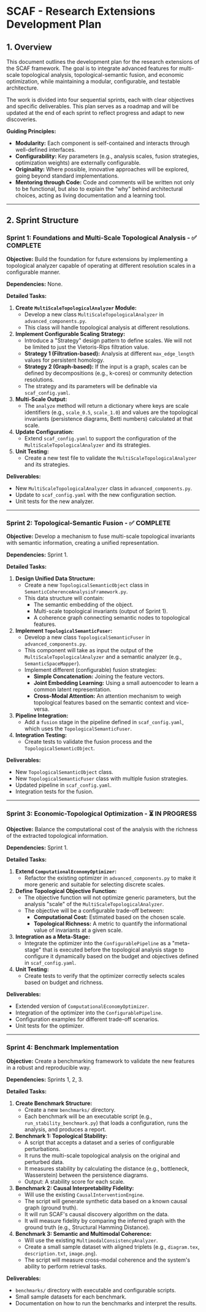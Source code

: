 # SCAF - Research Extensions Development Plan

## 1. Overview

This document outlines the development plan for the research extensions of the SCAF framework. The goal is to integrate advanced features for multi-scale topological analysis, topological-semantic fusion, and economic optimization, while maintaining a modular, configurable, and testable architecture.

The work is divided into four sequential sprints, each with clear objectives and specific deliverables. This plan serves as a roadmap and will be updated at the end of each sprint to reflect progress and adapt to new discoveries.

**Guiding Principles:**
- **Modularity:** Each component is self-contained and interacts through well-defined interfaces.
- **Configurability:** Key parameters (e.g., analysis scales, fusion strategies, optimization weights) are externally configurable.
- **Originality:** Where possible, innovative approaches will be explored, going beyond standard implementations.
- **Mentoring through Code:** Code and comments will be written not only to be functional, but also to explain the "why" behind architectural choices, acting as living documentation and a learning tool.

---

## 2. Sprint Structure

### Sprint 1: Foundations and Multi-Scale Topological Analysis - ✅ COMPLETE

**Objective:** Build the foundation for future extensions by implementing a topological analyzer capable of operating at different resolution scales in a configurable manner.

**Dependencies:** None.

**Detailed Tasks:**
1.  **Create `MultiScaleTopologicalAnalyzer` Module:**
    -   Develop a new class `MultiScaleTopologicalAnalyzer` in `advanced_components.py`.
    -   This class will handle topological analysis at different resolutions.
2.  **Implement Configurable Scaling Strategy:**
    -   Introduce a "Strategy" design pattern to define scales. We will not be limited to just the Vietoris-Rips filtration value.
    -   **Strategy 1 (Filtration-based):** Analysis at different `max_edge_length` values for persistent homology.
    -   **Strategy 2 (Graph-based):** If the input is a graph, scales can be defined by decompositions (e.g., k-cores) or community detection resolutions.
    -   The strategy and its parameters will be definable via `scaf_config.yaml`.
3.  **Multi-Scale Output:**
    -   The `analyze` method will return a dictionary where keys are scale identifiers (e.g., `scale_0.5`, `scale_1.0`) and values are the topological invariants (persistence diagrams, Betti numbers) calculated at that scale.
4.  **Update Configuration:**
    -   Extend `scaf_config.yaml` to support the configuration of the `MultiScaleTopologicalAnalyzer` and its strategies.
5.  **Unit Testing:**
    -   Create a new test file to validate the `MultiScaleTopologicalAnalyzer` and its strategies.

**Deliverables:**
-   New `MultiScaleTopologicalAnalyzer` class in `advanced_components.py`.
-   Update to `scaf_config.yaml` with the new configuration section.
-   Unit tests for the new analyzer.

---

### Sprint 2: Topological-Semantic Fusion - ✅ COMPLETE

**Objective:** Develop a mechanism to fuse multi-scale topological invariants with semantic information, creating a unified representation.

**Dependencies:** Sprint 1.

**Detailed Tasks:**
1.  **Design Unified Data Structure:**
    -   Create a new `TopologicalSemanticObject` class in `SemanticCoherenceAnalysisFramework.py`.
    -   This data structure will contain:
        -   The semantic embedding of the object.
        -   Multi-scale topological invariants (output of Sprint 1).
        -   A coherence graph connecting semantic nodes to topological features.
2.  **Implement `TopologicalSemanticFuser`:**
    -   Develop a new class `TopologicalSemanticFuser` in `advanced_components.py`.
    -   This component will take as input the output of the `MultiScaleTopologicalAnalyzer` and a semantic analyzer (e.g., `SemanticSpaceMapper`).
    -   Implement different (configurable) fusion strategies:
        -   **Simple Concatenation:** Joining the feature vectors.
        -   **Joint Embedding Learning:** Using a small autoencoder to learn a common latent representation.
        -   **Cross-Modal Attention:** An attention mechanism to weigh topological features based on the semantic context and vice-versa.
3.  **Pipeline Integration:**
    -   Add a `fusion` stage in the pipeline defined in `scaf_config.yaml`, which uses the `TopologicalSemanticFuser`.
4.  **Integration Testing:**
    -   Create tests to validate the fusion process and the `TopologicalSemanticObject`.

**Deliverables:**
-   New `TopologicalSemanticObject` class.
-   New `TopologicalSemanticFuser` class with multiple fusion strategies.
-   Updated pipeline in `scaf_config.yaml`.
-   Integration tests for the fusion.

---

### Sprint 3: Economic-Topological Optimization - ⏳ IN PROGRESS

**Objective:** Balance the computational cost of the analysis with the richness of the extracted topological information.

**Dependencies:** Sprint 1.

**Detailed Tasks:**
1.  **Extend `ComputationalEconomyOptimizer`:**
    -   Refactor the existing optimizer in `advanced_components.py` to make it more generic and suitable for selecting discrete scales.
2.  **Define Topological Objective Function:**
    -   The objective function will not optimize generic parameters, but the analysis "scale" of the `MultiScaleTopologicalAnalyzer`.
    -   The objective will be a configurable trade-off between:
        -   **Computational Cost:** Estimated based on the chosen scale.
        -   **Topological Richness:** A metric to quantify the informational value of invariants at a given scale.
3.  **Integration as a Meta-Stage:**
    -   Integrate the optimizer into the `ConfigurablePipeline` as a "meta-stage" that is executed before the topological analysis stage to configure it dynamically based on the budget and objectives defined in `scaf_config.yaml`.
4.  **Unit Testing:**
    -   Create tests to verify that the optimizer correctly selects scales based on budget and richness.

**Deliverables:**
-   Extended version of `ComputationalEconomyOptimizer`.
-   Integration of the optimizer into the `ConfigurablePipeline`.
-   Configuration examples for different trade-off scenarios.
-   Unit tests for the optimizer.

---

### Sprint 4: Benchmark Implementation

**Objective:** Create a benchmarking framework to validate the new features in a robust and reproducible way.

**Dependencies:** Sprints 1, 2, 3.

**Detailed Tasks:**
1.  **Create Benchmark Structure:**
    -   Create a new `benchmarks/` directory.
    -   Each benchmark will be an executable script (e.g., `run_stability_benchmark.py`) that loads a configuration, runs the analysis, and produces a report.
2.  **Benchmark 1: Topological Stability:**
    -   A script that accepts a dataset and a series of configurable perturbations.
    -   It runs the multi-scale topological analysis on the original and perturbed data.
    -   It measures stability by calculating the distance (e.g., bottleneck, Wasserstein) between the persistence diagrams.
    -   Output: A stability score for each scale.
3.  **Benchmark 2: Causal Interpretability Fidelity:**
    -   Will use the existing `CausalInterventionEngine`.
    -   The script will generate synthetic data based on a known causal graph (ground truth).
    -   It will run SCAF's causal discovery algorithm on the data.
    -   It will measure fidelity by comparing the inferred graph with the ground truth (e.g., Structural Hamming Distance).
4.  **Benchmark 3: Semantic and Multimodal Coherence:**
    -   Will use the existing `MultimodalConsistencyAnalyzer`.
    -   Create a small sample dataset with aligned triplets (e.g., `diagram.tex`, `description.txt`, `image.png`).
    -   The script will measure cross-modal coherence and the system's ability to perform retrieval tasks.

**Deliverables:**
-   `benchmarks/` directory with executable and configurable scripts.
-   Small sample datasets for each benchmark.
-   Documentation on how to run the benchmarks and interpret the results.